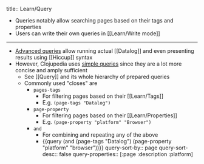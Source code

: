 title:: Learn/Query

- Queries notably allow searching pages based on their tags and properties
- Users can write their own queries in [[Learn/Write mode]]
- ---
- [Advanced queries](https://docs.logseq.com/#/page/advanced%20queries) allow running actual [[Datalog]] and even presenting results using [[Hiccup]] syntax
- However, Clojupedia uses [simple queries](https://docs.logseq.com/#/page/queries) since they are a lot more concise and amply sufficient
	- See [[Query]] and its whole hierarchy of prepared queries
	- Commonly used "closes" are
		- `pages-tags`
			- For filtering pages based on their [[Learn/Tags]]
			- E.g. `(page-tags "Datalog")`
		- `page-property`
			- For filtering pages based on their [[Learn/Properties]]
			- E.g. `(page-property "platform" "Browser")`
		- `and`
			- For combining and repeating any of the above
			- {{query (and (page-tags  "Datalog") (page-property "platform" "browser"))}}
			  query-sort-by:: page
			  query-sort-desc:: false
			  query-properties:: [:page :description :platform]